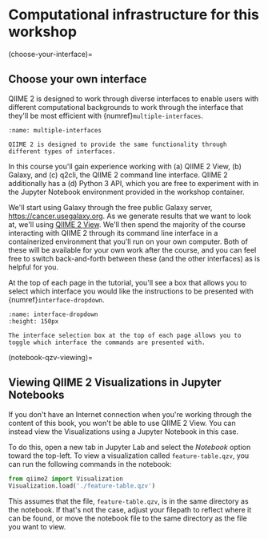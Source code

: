 # Computational infrastructure for this workshop

(choose-your-interface)=
## Choose your own interface

QIIME 2 is designed to work through diverse interfaces to enable users with different computational backgrounds to work through the interface that they'll be most efficient with {numref}`multiple-interfaces`.

```{figure} _images/multiple-interfaces.png
:name: multiple-interfaces

QIIME 2 is designed to provide the same functionality through different types of interfaces.
```

In this course you'll gain experience working with (a) QIIME 2 View, (b) Galaxy, and (c) q2cli, the QIIME 2 command line interface.
QIIME 2 additionally has a (d) Python 3 API, which you are free to experiment with in the Jupyter Notebook environment provided in the workshop container.

We'll start using Galaxy through the free public Galaxy server, https://cancer.usegalaxy.org.
As we generate results that we want to look at, we'll using [QIIME 2 View](https://view.qiime2.org).
We'll then spend the majority of the course interacting with QIIME 2 through its command line interface in a containerized environment that you'll run on your own computer.
Both of these will be available for your own work after the course, and you can feel free to switch back-and-forth between these (and the other interfaces) as is helpful for you.

At the top of each page in the tutorial, you'll see a box that allows you to select which interface you would like the instructions to be presented with {numref}`interface-dropdown`.

```{figure} ./_images/interface-dropdown.png
:name: interface-dropdown
:height: 150px

The interface selection box at the top of each page allows you to toggle which interface the commands are presented with.
```

(notebook-qzv-viewing)=
## Viewing QIIME 2 Visualizations in Jupyter Notebooks

If you don't have an Internet connection when you're working through the content of this book, you won't be able to use QIIME 2 View.
You can instead view the Visualizations using a Jupyter Notebook in this case.

To do this, open a new tab in Jupyter Lab and select the *Notebook* option toward the top-left.
To view a visualization called `feature-table.qzv`, you can run the following commands in the notebook:

```python
from qiime2 import Visualization
Visualization.load('./feature-table.qzv')
```

This assumes that the file, `feature-table.qzv`, is in the same directory as the notebook.
If that's not the case, adjust your filepath to reflect where it can be found, or move the notebook file to the same directory as the file you want to view.